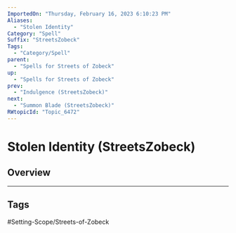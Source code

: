 ```yaml
---
ImportedOn: "Thursday, February 16, 2023 6:10:23 PM"
Aliases:
  - "Stolen Identity"
Category: "Spell"
Suffix: "StreetsZobeck"
Tags:
  - "Category/Spell"
parent:
  - "Spells for Streets of Zobeck"
up:
  - "Spells for Streets of Zobeck"
prev:
  - "Indulgence (StreetsZobeck)"
next:
  - "Summon Blade (StreetsZobeck)"
RWtopicId: "Topic_6472"
---
```

# Stolen Identity (StreetsZobeck)
## Overview

---
## Tags
#Setting-Scope/Streets-of-Zobeck

